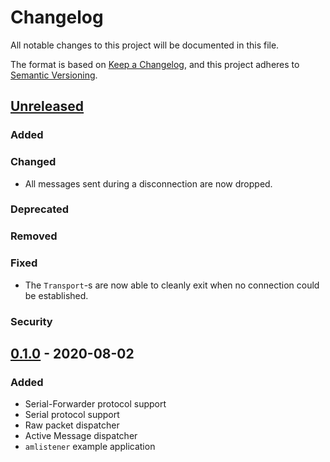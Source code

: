 # Changelog

All notable changes to this project will be documented in this file.

The format is based on [Keep a Changelog](https://keepachangelog.com/en/1.0.0/),
and this project adheres to [Semantic Versioning](https://semver.org/spec/v2.0.0.html).

## [Unreleased]

### Added
### Changed

- All messages sent during a disconnection are now dropped.

### Deprecated
### Removed
### Fixed

- The `Transport`-s are now able to cleanly exit when no connection could
  be established.

### Security

## [0.1.0] - 2020-08-02

### Added

- Serial-Forwarder protocol support
- Serial protocol support
- Raw packet dispatcher
- Active Message dispatcher
- `amlistener` example application

[Unreleased]: https://github.com/kendas/rust-moteconnection/compare/0.1.0...dev
[0.1.0]: https://github.com/kendas/rust-moteconnection/releases/tag/0.1.0
